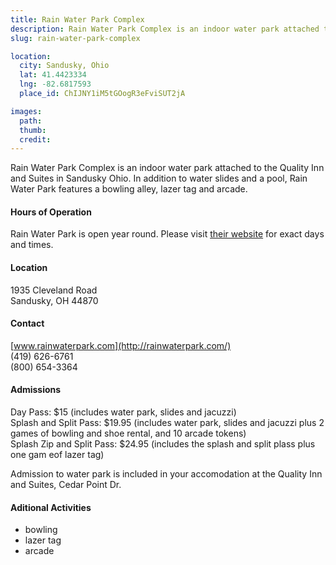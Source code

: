 ```yaml
---
title: Rain Water Park Complex
description: Rain Water Park Complex is an indoor water park attached to the Quality Inn and Suites in Sandusky Ohio.  
slug: rain-water-park-complex

location:
  city: Sandusky, Ohio
  lat: 41.4423334
  lng: -82.6817593
  place_id: ChIJNY1iM5tGOogR3eFviSUT2jA

images:
  path: 
  thumb:
  credit:
---
```


Rain Water Park Complex is an indoor water park attached to the Quality Inn and Suites in Sandusky Ohio.  In addition to water slides and a pool, Rain Water Park features a bowling alley, lazer tag and arcade.   

#### Hours of Operation
Rain Water Park is open year round. Please visit [their website](http://rainwaterpark.com/play/rain/) for exact days and times.  

#### Location
1935 Cleveland Road  
Sandusky, OH 44870

#### Contact
[www.rainwaterpark.com](http://rainwaterpark.com/)  
(419) 626-6761   
(800) 654-3364

#### Admissions
Day Pass: $15 (includes water park, slides and jacuzzi)  
Splash and Split Pass: $19.95 (includes water park, slides and jacuzzi plus 2 games of bowling and shoe rental, and 10 arcade tokens)  
Splash Zip and Split Pass: $24.95 (includes the splash and split plass plus one gam eof lazer tag)  

Admission to water park is included in your accomodation at the Quality Inn and Suites, Cedar Point Dr. 

#### Aditional Activities 
- bowling
- lazer tag
- arcade 
